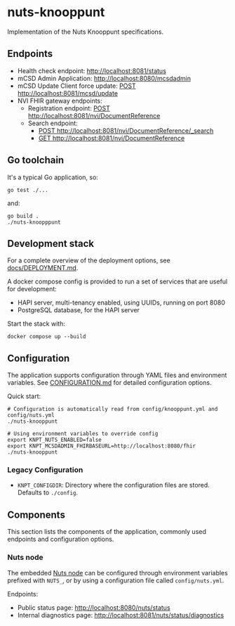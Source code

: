 # nuts-knooppunt

Implementation of the Nuts Knooppunt specifications.

## Endpoints

- Health check endpoint: [http://localhost:8081/status](http://localhost:8081/status)
- mCSD Admin Application: [http://localhost:8080/mcsdadmin](http://localhost:8080/mcsdadmin)
- mCSD Update Client force update: [POST http://localhost:8081/mcsd/update](http://localhost:8081/mcsd/update)
- NVI FHIR gateway endpoints:
  - Registration endpoint: [POST http://localhost:8081/nvi/DocumentReference](http://localhost:8081/nvi/DocumentReference)
  - Search endpoint:
    - [POST http://localhost:8081/nvi/DocumentReference/_search](http://localhost:8081/nvi/DocumentReference/_search)
    - [GET http://localhost:8081/nvi/DocumentReference](http://localhost:8081/nvi/DocumentReference)

## Go toolchain

It's a typical Go application, so:

```shell
go test ./...
```

and:

```shell
go build .
./nuts-knoopppunt
```

## Development stack

For a complete overview of the deployment options, see [docs/DEPLOYMENT.md](docs/DEPLOYMENT.md).

A docker compose config is provided to run a set of services that are useful for development:

- HAPI server, multi-tenancy enabled, using UUIDs, running on port 8080
- PostgreSQL database, for the HAPI server

Start the stack with:

```shell
docker compose up --build
```

## Configuration

The application supports configuration through YAML files and environment variables. See [CONFIGURATION.md](CONFIGURATION.md) for detailed configuration options.

Quick start:

```shell
# Configuration is automatically read from config/knooppunt.yml and config/nuts.yml
./nuts-knooppunt

# Using environment variables to override config
export KNPT_NUTS_ENABLED=false
export KNPT_MCSDADMIN_FHIRBASEURL=http://localhost:8080/fhir
./nuts-knooppunt
```

### Legacy Configuration

- `KNPT_CONFIGDIR`: Directory where the configuration files are stored. Defaults to `./config`.

## Components

This section lists the components of the application, commonly used endpoints and configuration options.

### Nuts node
The embedded [Nuts node](https://github.com/nuts-foundation/nuts-node) can be configured through environment variables prefixed with `NUTS_`, or by using a configuration file called `config/nuts.yml`.

Endpoints:
- Public status page: [http://localhost:8080/nuts/status](http://localhost:8080/nuts/status)
- Internal diagnostics page: [http://localhost:8081/nuts/status/diagnostics](http://localhost:8081/nuts/status/diagnostics)
